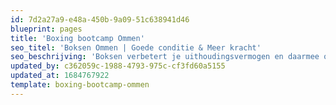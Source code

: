 ```yaml
---
id: 7d2a27a9-e48a-450b-9a09-51c638941d46
blueprint: pages
title: 'Boxing bootcamp Ommen'
seo_titel: 'Boksen Ommen | Goede conditie & Meer kracht'
seo_beschrijving: 'Boksen verbetert je uithoudingsvermogen en daarmee ook je mentale weerbaarheid! ✓Intensieve trainingen!'
updated_by: c362059c-1988-4793-975c-cf3fd60a5155
updated_at: 1684767922
template: boxing-bootcamp-ommen
---
```

